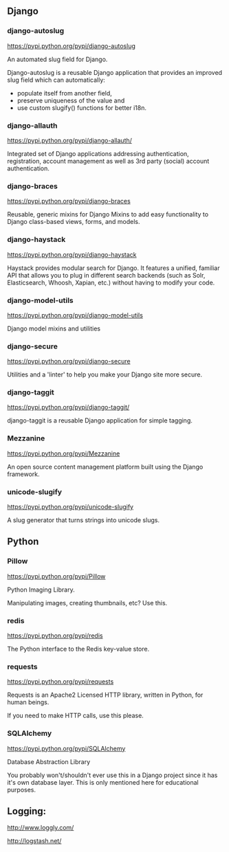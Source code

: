 ## Django

### django-autoslug
https://pypi.python.org/pypi/django-autoslug

An automated slug field for Django.

Django-autoslug is a reusable Django application that provides an improved slug field which can automatically:

-   populate itself from another field,
-   preserve uniqueness of the value and
-   use custom slugify() functions for better i18n.

### django-allauth
https://pypi.python.org/pypi/django-allauth/

Integrated set of Django applications addressing authentication,
registration, account management as well as 3rd party (social)
account authentication.

### django-braces
https://pypi.python.org/pypi/django-braces

Reusable, generic mixins for Django
Mixins to add easy functionality to Django class-based views, forms, and models.

### django-haystack
https://pypi.python.org/pypi/django-haystack

Haystack provides modular search for Django. It features a unified,
familiar API that allows you to plug in different search backends
(such as Solr, Elasticsearch, Whoosh, Xapian, etc.) without having
to modify your code.

### django-model-utils
https://pypi.python.org/pypi/django-model-utils

Django model mixins and utilities

### django-secure
https://pypi.python.org/pypi/django-secure

Utilities and a 'linter' to help you make your Django site more secure.


### django-taggit
https://pypi.python.org/pypi/django-taggit/

django-taggit is a reusable Django application for simple tagging.


### Mezzanine
https://pypi.python.org/pypi/Mezzanine

An open source content management platform built using the Django framework.


### unicode-slugify
https://pypi.python.org/pypi/unicode-slugify

A slug generator that turns strings into unicode slugs.


## Python

### Pillow
https://pypi.python.org/pypi/Pillow

Python Imaging Library.

Manipulating images, creating thumbnails, etc? Use this.

### redis
https://pypi.python.org/pypi/redis

The Python interface to the Redis key-value store.


### requests
https://pypi.python.org/pypi/requests

Requests is an Apache2 Licensed HTTP library, written in Python,
for human beings.

If you need to make HTTP calls, use this please.

### SQLAlchemy

https://pypi.python.org/pypi/SQLAlchemy

Database Abstraction Library

You probably won't/shouldn't ever use this in a Django project since
it has it's own database layer. This is only mentioned here for
educational purposes.


## Logging:
http://www.loggly.com/

http://logstash.net/
